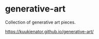 # generative-art

Collection of generative art pieces.

https://kuukienator.github.io/generative-art/
